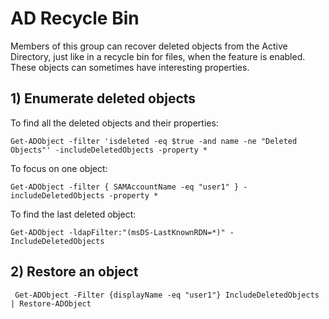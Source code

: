 # AD Recycle Bin

Members of this group can recover deleted objects from the Active Directory, just like in a recycle bin for files, when the feature is enabled. These objects can sometimes have interesting properties.

## 1) Enumerate deleted objects

To find all the deleted objects and their properties:

    Get-ADObject -filter 'isdeleted -eq $true -and name -ne "Deleted Objects"' -includeDeletedObjects -property *

To focus on one object:

    Get-ADObject -filter { SAMAccountName -eq "user1" } -includeDeletedObjects -property *

To find the last deleted object:

    Get-ADObject -ldapFilter:"(msDS-LastKnownRDN=*)" - IncludeDeletedObjects

## 2) Restore an object

     Get-ADObject -Filter {displayName -eq "user1"} IncludeDeletedObjects | Restore-ADObject
